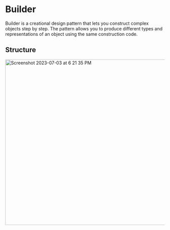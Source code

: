 # Builder
Builder is a creational design pattern that lets you construct complex objects step by step. The pattern allows you to produce different types and representations of an object using the same construction code.

## Structure
<img width="524" alt="Screenshot 2023-07-03 at 6 21 35 PM" src="https://github.com/hoang2109/DesignPatternInSwift/assets/1131493/a17c45bf-d3f9-428c-8a67-3cb690ab91b3">
